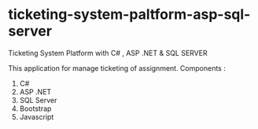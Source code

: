 # ticketing-system-paltform-asp-sql-server
Ticketing System Platform with C# , ASP .NET &amp; SQL SERVER

This application for manage ticketing of assignment.
 Components :
1.	C#
2.	ASP .NET
3.	SQL Server
4.	Bootstrap
5.	Javascript

